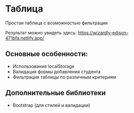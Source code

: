 # Таблица

Простая таблица с возможностью фильтрации

Результат можно увидеть здесь: https://wizardly-edison-471bfa.netlify.app/


## Основные особенности:
- Использование localStorage
- Валидация формы добавления студента
- Фильтрация таблицы по различным критериям

## Дополнительные библиотеки
- Bootstrap (для стилей и валидации)
